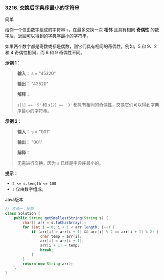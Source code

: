 ### [3216. 交换后字典序最小的字符串](https://leetcode.cn/problems/lexicographically-smallest-string-after-a-swap/)

简单

给你一个仅由数字组成的字符串 `s`，在最多交换一次 **相邻** 且具有相同 **奇偶性** 的数字后，返回可以得到的字典序最小的字符串。

如果两个数字都是奇数或都是偶数，则它们具有相同的奇偶性。例如，5 和 9、2 和 4 奇偶性相同，而 6 和 9 奇偶性不同。

**示例 1：**

> **输入：** s = "45320"
>
> **输出：** "43520"
>
> **解释：**
>
> `s[1] == '5'` 和 `s[2] == '3'` 都具有相同的奇偶性，交换它们可以得到字典序最小的字符串。

**示例 2：**

> **输入：** s = "001"
>
> **输出：** "001"
>
> **解释：**
>
> 无需进行交换，因为 `s` 已经是字典序最小的。

**提示：**

- `2 <= s.length <= 100`
- `s` 仅由数字组成。

Java版本

```java
// 方法一：枚举
class Solution {
    public String getSmallestString(String s) {
        char[] arr = s.toCharArray();
        for (int i = 0; i + 1 < arr.length; i++) {
            if (arr[i] > arr[i + 1] && arr[i] % 2 == arr[i + 1] % 2) {
                char temp = arr[i];
                arr[i] = arr[i + 1];
                arr[i + 1] = temp;
                break;
            }
        }
        return new String(arr);
    }
}
```

